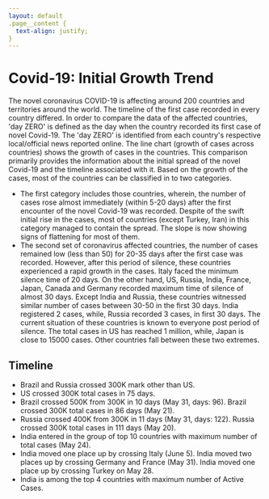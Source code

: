 ```yaml
---
layout: default
.page__content {
  text-align: justify;
}
---
```

# Covid-19: Initial Growth Trend
The novel coronavirus COVID-19 is affecting around 200 countries and territories around the world. 
The timeline of the first case recorded in every country differed. In order to compare the data of the affected countries, 'day ZERO' 
is defined as the day when the country recorded its first case of novel Covid-19. The 'day ZERO' is identified from each country's respective local/official news reported online. 
The line chart (growth of cases across countries) shows the growth of cases in the countries. 
This comparison primarily provides the information about the initial spread of the novel Covid-19 and the timeline associated with it. 
Based on the growth of the cases, most of the countries can be classified in to two categories.

* The first category includes those countries, wherein, the number of cases rose almost immediately (within 5-20 days) after the first encounter of the novel Covid-19 was recorded. Despite of the swift initial rise in the cases, most of countries (except Turkey, Iran) in this category managed to contain the spread. The slope is now showing signs of flattening for most of them.
* The second set of coronavirus affected countries, the number of cases remained low (less than 50) for 20-35 days after the first case was recorded. However, after this period of silence, these countries experienced a rapid growth in the cases. Italy faced the minimum silence time of 20 days. On the other hand, US, Russia, India, France, Japan, Canada and Germany recorded maximum time of silence of almost 30 days. Except India and Russia, these countries witnessed similar number of cases between 30-50 in the first 30 days. India registered 2 cases, while, Russia recorded 3 cases, in first 30 days. The current situation of these countries is known to everyone post period of silence. The total cases in US has reached 1 million, while, Japan is close to 15000 cases. Other countries fall between these two extremes.
## Timeline
* Brazil and Russia crossed 300K mark other than US.
* US crossed 300K total cases in 75 days.
* Brazil crossed 500K from 300K in 10 days (May 31, days: 96). Brazil crossed 300K total cases in 86 days (May 21).
* Russia crossed 400K from 300K in 11 days (May 31, days: 122). Russia crossed 300K total cases in 111 days (May 20).
* India entered in the group of top 10 countries with maximum number of total cases (May 24).
* India moved one place up by crossing Italy (June 5). India moved two places up by crossing Germany and France (May 31). India moved one place up by crossing Turkey on May 28.
* India is among the top 4 countries with maximum number of Active Cases.
